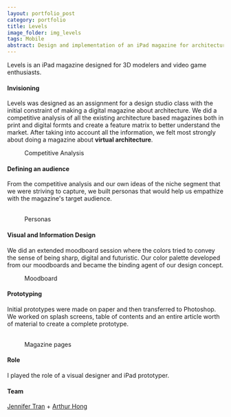 ```yaml
---
layout: portfolio_post
category: portfolio
title: Levels
image_folder: img_levels
tags: Mobile
abstract: Design and implementation of an iPad magazine for architecture in video games
---
```


Levels is an iPad magazine designed for 3D modelers and video game enthusiasts.

<h4>Invisioning</h4>

Levels was designed as an assignment for a design studio class with the initial constraint of making a digital magazine about architecture. We did a competitive analysis of all the existing architecture based magazines both in print and digital formts and create a feature matrix to better understand the market. After taking into account all the information, we felt most strongly about doing a magazine about **virtual architecture**.

<figure class="post-image">
	<img lazysrc="/img/img_levels/ca.png"></img>
	<figcaption>Competitive Analysis</figcaption>
</figure>

<h4>Defining an audience</h4>

From the competitive analysis and our own ideas of the niche segment that we were striving to capture, we built personas that would help us empathize with the magazine's target audience.

<figure class="post-image-thumbnails">
	<img lazysrc="/img/img_levels/persona_1.jpg" class="post-thumbnail img-polaroid"></img>
	<img lazysrc="/img/img_levels/persona_2.jpg" class="post-thumbnail img-polaroid"></img>
	<img lazysrc="/img/img_levels/persona_3.jpg" class="post-thumbnail img-polaroid"></img>
	<figcaption>Personas</figcaption>
</figure>

<h4>Visual and Information Design</h4>

We did an extended moodboard session where the colors tried to convey the sense of being sharp, digital and futuristic. Our color palette developed from our moodboards and became the binding agent of our design concept.

<figure class="post-image">
	<img lazysrc="/img/img_levels/moodboard.png"></img>
	<figcaption>Moodboard</figcaption>
</figure>

<h4>Prototyping</h4>

Initial prototypes were made on paper and then transferred to Photoshop. We worked on splash screens, table of contents and an entire article worth of material to create a complete prototype.

<figure class="post-image-thumbnails">
	<img lazysrc="/img/img_levels/layout1.png" class="post-thumbnail img-polaroid"></img>
	<img lazysrc="/img/img_levels/layout2.png" class="post-thumbnail img-polaroid"></img>
	<img lazysrc="/img/img_levels/layout3.png" class="post-thumbnail img-polaroid"></img>
	<figcaption>Magazine pages</figcaption>
</figure>

<h4>Role</h4>

I played the role of a visual designer and iPad prototyper.

<h4>Team</h4>

[Jennifer Tran](http://jntran.com/) + [Arthur Hong](www.linkedin.com/in/hongarthur/)